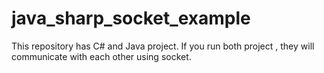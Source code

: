 # java_sharp_socket_example
This repository has C# and Java project. If you run both project , they will communicate with each other using socket.
